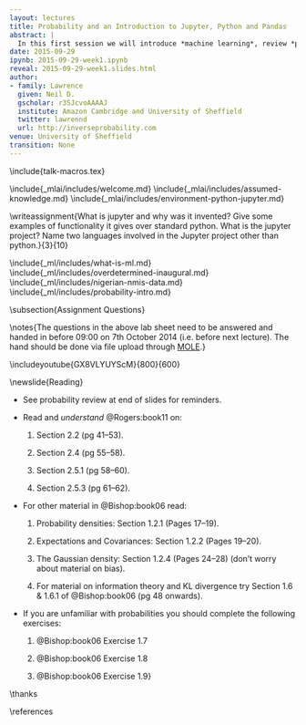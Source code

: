 ```yaml
---
layout: lectures
title: Probability and an Introduction to Jupyter, Python and Pandas
abstract: |
  In this first session we will introduce *machine learning*, review *probability* and begin familiarization with the Jupyter notebook, python and pandas.
date: 2015-09-29
ipynb: 2015-09-29-week1.ipynb
reveal: 2015-09-29-week1.slides.html
author:
- family: Lawrence
  given: Neil D.
  gscholar: r3SJcvoAAAAJ
  institute: Amazon Cambridge and University of Sheffield
  twitter: lawrennd
  url: http://inverseprobability.com
venue: University of Sheffield
transition: None
---
```


\include{talk-macros.tex}

\include{_mlai/includes/welcome.md}
\include{_mlai/includes/assumed-knowledge.md}
\include{_mlai/includes/environment-python-jupyter.md}

\writeassignment{What is jupyter and why was it invented? Give some
examples of functionality it gives over standard python. What is the jupyter
project? Name two languages involved in the Jupyter project other than python.}{3}{10}

\include{_ml/includes/what-is-ml.md}
\include{_ml/includes/overdetermined-inaugural.md}
\include{_ml/includes/nigerian-nmis-data.md}
\include{_ml/includes/probability-intro.md}

\subsection{Assignment Questions}

\notes{The questions in the above lab sheet need to be
answered and handed in before 09:00 on 7th October 2014 (i.e. before next
lecture). The hand should be done via file upload through
[MOLE](http://vle.shef.ac.uk).}

<!--\subsection{More Fun on the Python Data Farm}

\notes{If you want to explore more of the things
you can do with movies and python you might be interested in the `imdbpy` python
library.}

\notes{You can try installing it using `pip` as follows.}

\installcode{IMDbPY}

\notes{If this doesn't work on your machine, try following instructions on
(http://imdbpy.sourceforge.net/)}

\notes{Once you've installed `imdbpy` you can test it
works with the following script, which should list movies with the word 'python'
in their title. To run the code in the following box, simply click the box and
press `SHIFT-enter` or `CTRL-enter`. Then you can try running the code below.}

\code{from imdb import IMDb
ia = IMDb()

for movie in ia.search_movie('python'):
    print(movie)}-->

\includeyoutube{GX8VLYUYScM}{800}{600}

\newslide{Reading}

-   See probability review at end of slides for reminders.

-   Read and *understand* @Rogers:book11 on:

    1.  Section 2.2 (pg 41–53).

    2.  Section 2.4 (pg 55–58).

    3.  Section 2.5.1 (pg 58–60).

    4.  Section 2.5.3 (pg 61–62).

-   For other material in @Bishop:book06 read:

    1.  Probability densities: Section 1.2.1 (Pages 17–19).

    2.  Expectations and Covariances: Section 1.2.2 (Pages 19–20).

    3.  The Gaussian density: Section 1.2.4 (Pages 24–28) (don’t worry
        about material on bias).

    4.  For material on information theory and KL divergence try Section
        1.6 & 1.6.1 of @Bishop:book06 (pg 48 onwards).

-   If you are unfamiliar with probabilities you should complete the
    following exercises:

    1.  @Bishop:book06 Exercise 1.7

    2.  @Bishop:book06 Exercise 1.8

    3.  @Bishop:book06 Exercise 1.9}

\thanks

\references


